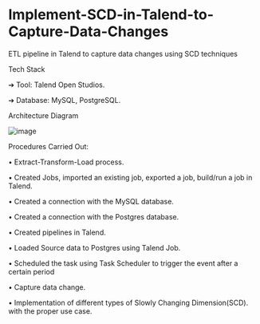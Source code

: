 # Implement-SCD-in-Talend-to-Capture-Data-Changes
 ETL pipeline in Talend to capture data changes using SCD techniques
 
Tech Stack

➔ Tool: Talend Open Studios.

➔ Database: MySQL, PostgreSQL.

Architecture Diagram


![image](https://user-images.githubusercontent.com/83747142/211928586-ba2da3da-2dc1-454d-bdf5-94d1196b4095.png)

Procedures Carried Out:

•	Extract-Transform-Load process.

•	Created Jobs, imported an existing job, exported a job, build/run a job in Talend.

•	Created a connection with the MySQL database.

•	Created a connection with the Postgres database.

•	Created pipelines in Talend.

•	Loaded Source data to Postgres using Talend Job.

•	Scheduled the task using Task Scheduler to trigger the event after a certain period

•	Capture data change.

•	Implementation of different types of Slowly Changing Dimension(SCD). with the proper use case.
